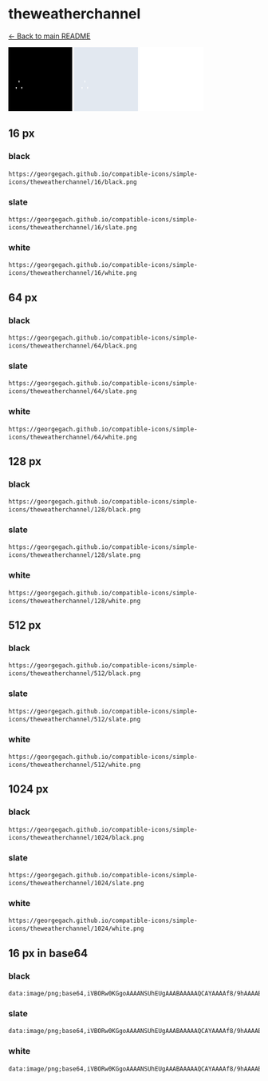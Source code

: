 # theweatherchannel

[← Back to main README](../../README.md)


<img src="./128/black.png" width="128" alt="theweatherchannel black icon" />
<img src="./128/slate.png" width="128" alt="theweatherchannel slate icon" />
<img src="./128/white.png" width="128" alt="theweatherchannel white icon" />

## 16 px

### black
```
https://georgegach.github.io/compatible-icons/simple-icons/theweatherchannel/16/black.png
```

### slate
```
https://georgegach.github.io/compatible-icons/simple-icons/theweatherchannel/16/slate.png
```

### white
```
https://georgegach.github.io/compatible-icons/simple-icons/theweatherchannel/16/white.png
```

## 64 px

### black
```
https://georgegach.github.io/compatible-icons/simple-icons/theweatherchannel/64/black.png
```

### slate
```
https://georgegach.github.io/compatible-icons/simple-icons/theweatherchannel/64/slate.png
```

### white
```
https://georgegach.github.io/compatible-icons/simple-icons/theweatherchannel/64/white.png
```

## 128 px

### black
```
https://georgegach.github.io/compatible-icons/simple-icons/theweatherchannel/128/black.png
```

### slate
```
https://georgegach.github.io/compatible-icons/simple-icons/theweatherchannel/128/slate.png
```

### white
```
https://georgegach.github.io/compatible-icons/simple-icons/theweatherchannel/128/white.png
```

## 512 px

### black
```
https://georgegach.github.io/compatible-icons/simple-icons/theweatherchannel/512/black.png
```

### slate
```
https://georgegach.github.io/compatible-icons/simple-icons/theweatherchannel/512/slate.png
```

### white
```
https://georgegach.github.io/compatible-icons/simple-icons/theweatherchannel/512/white.png
```

## 1024 px

### black
```
https://georgegach.github.io/compatible-icons/simple-icons/theweatherchannel/1024/black.png
```

### slate
```
https://georgegach.github.io/compatible-icons/simple-icons/theweatherchannel/1024/slate.png
```

### white
```
https://georgegach.github.io/compatible-icons/simple-icons/theweatherchannel/1024/white.png
```

## 16 px in base64

### black
```
data:image/png;base64,iVBORw0KGgoAAAANSUhEUgAAABAAAAAQCAYAAAAf8/9hAAAABmJLR0QA/wD/AP+gvaeTAAAAzUlEQVQ4jc2SWwuCQBCFv00xKyKih/7/n+sCUYR2s8XtwbO6SVrUSwvD6oznzJkzGsDxwxn8Av5fgrJ1f0SwAjZBrtR9eUcQd3TzxNE7AkO1xqIFjJVL9F4AFhh3EThgDyyAHMiAFLgBcxEd1SADZsAJWBIocD1xf5E7AM5L3umjXAULXFWzNF5Zga2innkqEifJsUYgAPtnI3AUFidSkFCtzpsaidQECoxwZzWrZyoF7vMijDXgvIKtWIdUzhdSlPL8Y3lvImAEzRq/Pg/sx1FJy7hciQAAAABJRU5ErkJggg==
```

### slate
```
data:image/png;base64,iVBORw0KGgoAAAANSUhEUgAAABAAAAAQCAYAAAAf8/9hAAAABmJLR0QA/wD/AP+gvaeTAAABJklEQVQ4jc2TUUtbQRCFv+/mRhObFqVQ//9fE9QIQku1NblZ9viwN/G2JSjkpfuwe5hlzpw5w3iz/hFOON0pyf8tQeoI6r9/RwlyF1g3bDcmd8LLxwhiFevf8cTZewR9K+q39liS7OMD5gwgOHSmJFwca2Eueaq19pAN5h75Ba4JW8k8YQj8RG4lz+ADGRUECvBVBVgRViMxCGIJubSFvgSBFBwViI+RHeQZ+Y6WwObQFun3uHVEAcukhfrZ6qMhhCuSXlg0I1vyBEssmNmbifiJjl2tnkle0IG2ITMxSRUBLQRpin4DV3t2SS6FLbgkLA9VCTRvYLp24WkyRh4MfeQc2CpDwg5ZUOmUmtA147oNMoMsD1MgXP9BHs4PFR0Lu7+ymip5BYQIk02IuTeMAAAAAElFTkSuQmCC
```

### white
```
data:image/png;base64,iVBORw0KGgoAAAANSUhEUgAAABAAAAAQCAYAAAAf8/9hAAAABmJLR0QA/wD/AP+gvaeTAAAAzklEQVQ4jc2Tyw6CMBBFTwURNUaJC///54wmxkfAFzbUBbcKRMSEjZM0hTb3zJ1pa5xzjh4x6CP+X0DRmH8CrIFNZa3QfO0ChC3ZPDjoAhgdY94QhlqL9J8DFpi0ARywB5ZABqRADNyBRKCTEqTAHDgDKw94AMMvTi3vcn0cgYW3vBMkAw4S3D6IrdxajVfNM0GcLIcqAeqZQ8BIHFQ3p3IQUR6db2ogqKk4MNJdgMQDDLCgbNpYoyvSqoOtvkeC5HIUU79YvjeBT2L6Pucn31ZGpyZQX80AAAAASUVORK5CYII=
```

